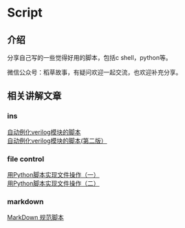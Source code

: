 ﻿

<!--
 * @Author       : Luma
 * @Date         : 2022-08-12 21:06:28
 * @LastEditTime : 2022-08-19 21:16:04
 * @LastEditors  : Luma
 * @Description  :    

 * @FilePath     : \working\script\README.md
-->
# Script

## 介绍
分享自己写的一些觉得好用的脚本，包括c shell，python等。

微信公众号：稻草故事，有疑问欢迎一起交流，也欢迎补充分享。

## 相关讲解文章

### ins
[自动例化verilog模块的脚本](https://mp.weixin.qq.com/s/UVtZUQGcQxA_kV7qtUM03g)    
[自动例化verilog模块的脚本(第二版）](https://mp.weixin.qq.com/s/NCFXnCP8FJSWvJKV4n0VLQ)    

### file control
[用Python脚本实现文件操作（一）](https://mp.weixin.qq.com/s/nokpdovNXB65Cc8GVE639g)    
[用Python脚本实现文件操作（二）](https://mp.weixin.qq.com/s/7TB5SSYyOnXtm0psdQPBOg)    

### markdown
[MarkDown 规范脚本](https://mp.weixin.qq.com/s/KWWhdOCKqMgC7qI7SI0-Qg)    

